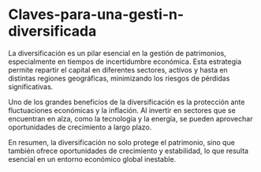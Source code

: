 # Claves-para-una-gesti-n-diversificada
La diversificación es un pilar esencial en la gestión de patrimonios, especialmente en tiempos de incertidumbre económica. Esta estrategia permite repartir el capital en diferentes sectores, activos y hasta en distintas regiones geográficas, minimizando los riesgos de pérdidas significativas.

Uno de los grandes beneficios de la diversificación es la protección ante fluctuaciones económicas y la inflación. Al invertir en sectores que se encuentran en alza, como la tecnología y la energía, se pueden aprovechar oportunidades de crecimiento a largo plazo.

En resumen, la diversificación no solo protege el patrimonio, sino que también ofrece oportunidades de crecimiento y estabilidad, lo que resulta esencial en un entorno económico global inestable.
